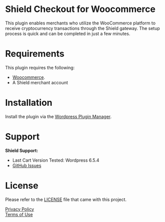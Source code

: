 # Shield Checkout for Woocommerce

This plugin enables merchants who utilize the WooCommerce platform to receive cryptocurrency transactions through the Shield gateway. The setup process is quick and can be completed in just a few minutes.

# Requirements

This plugin requires the following:

- [Woocommerce](https://wordpress.org/plugins/woocommerce/).
- A Shield merchant account

# Installation

Install the plugin via the [Wordpress Plugin Manager](https://wordpress.org/plugins/).

# Support

**Shield Support:**

- Last Cart Version Tested: Wordpress 6.5.4
- [GitHub Issues](https://github.com/shield-xyz/WooCommBack/issues)

# License

Please refer to the [LICENSE](https://github.com/shield-xyz/WooCommBack/blob/main/LICENSE) file that came with this project.

[Privacy Policy](https://www.getshield.xyz/privacy)\
[Terms of Use](https://www.getshield.xyz/terms)
